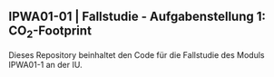 <h2>IPWA01-01 | Fallstudie - Aufgabenstellung 1: CO<sub>2</sub>-Footprint</h2>
Dieses Repository beinhaltet den Code für die Fallstudie des Moduls IPWA01-1 an der IU.